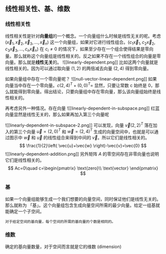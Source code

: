 ## 线性相关性、基、维数
### 线性相关性
线性相关性是针对**向量组**的一个概念。一个向量组什么时候是线性无关的呢。考虑 $(\vec{x}_{1},\vec{x}_{2},\vec{x}_{3}, \dots,\vec{x}_{n})$ 这一个向量组，如果对它进行线性组合。$(c_{1}\vec{x}_{1},c_{2}\vec{x}_{2},c_{3}\vec{x}_{3}, \dots,c_{n}\vec{x}_{n})$ 在 $c_{i}\neq 0$ 的情况下，如果至少存在一个组合使得结果是零向量。那么就称这个向量组是线性相关的。反之如果不存在一个线性组合的向量是零向量。那么就是**线性无关**的。
![[linearly-dependent.png]]
比如这两个向量就是线性相关的。因为可以通过取向量 $(1,2)$ 的两倍减去向量 $(2,4)$ 得到零向量。


如果向量组中存在一个零向量呢？
![[null-vector-linear-dependent.png]]
如果向量当中存在一个零向量。$c(2,4)^T+(0,0)^T=$ 显然，只要让常数 c 始终是 0，那么就能得到零向量。得出结论，只要向量组中存在零向量，那么该向量组始终是线性相关的。

再考虑另外一种情况。存在向量
![[linearly-dependent-in-subspace.png]]
红蓝向量显然是线性无关的，那么如果再加入第三个向量呢

![[linearly-dependent-in-subspace-2.png]]
可以发现，向量 $\vec{v}(2,2)^T$ 落在加入的第三个向量 $\vec{u}=(2,0)^T$ 和 $\vec{w}=(2,4)^T$ 生成的向量空间中，也就是可以通过图示中 $\vec{w}$ 和 $\vec{u}$ 的线性组合来得到中间的 $\vec{v}$。所以它们是线性相关的。
$$
\frac{1}{2}\left( \vec{u}+\vec{w} \right)-\vec{v}=\vec{0}
$$
![[linearly-dependent-addition.png]]
另外矩阵 $A$ 的零空间存在非零向量也说明它们是线性相关的。
$$
Ac=0\quad c=\begin{pmatrix}
\text{zero}\\
\text{vector}
\end{pmatrix}
$$
### 基
如果一个向量组能够生成一个我们想要的向量空间，同时保证他们是线性无关的。那么就称为 「基」。这个向量组包含生成向量空间所需的最少向量。给定一组基就能确定一个子空间。

```ad-summary
对于给定空间的基向量，每个空间的所需的基向量的个数是相同的。
```


### 维数
确定的基向量数量，对于空间而言就是它的维数 (dimension)


